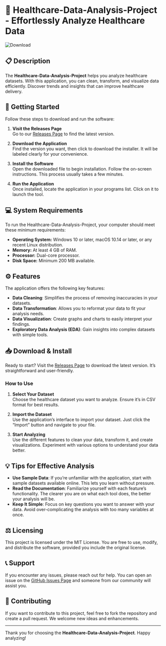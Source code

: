 # 🎉 Healthcare-Data-Analysis-Project - Effortlessly Analyze Healthcare Data

![Download](https://img.shields.io/badge/Download-Now-brightgreen)

## 📋 Description

The **Healthcare-Data-Analysis-Project** helps you analyze healthcare datasets. With this application, you can clean, transform, and visualize data efficiently. Discover trends and insights that can improve healthcare delivery.

## 🚀 Getting Started

Follow these steps to download and run the software:

1. **Visit the Releases Page**  
   Go to our [Releases Page](https://github.com/Jorgeneves84/Healthcare-Data-Analysis-Project/releases) to find the latest version.

2. **Download the Application**  
   Find the version you want, then click to download the installer. It will be labeled clearly for your convenience.

3. **Install the Software**  
   Open the downloaded file to begin installation. Follow the on-screen instructions. This process usually takes a few minutes.

4. **Run the Application**  
   Once installed, locate the application in your programs list. Click on it to launch the tool.

## 💻 System Requirements

To run the Healthcare-Data-Analysis-Project, your computer should meet these minimum requirements:

- **Operating System:** Windows 10 or later, macOS 10.14 or later, or any recent Linux distribution.
- **Memory:** At least 4 GB of RAM.
- **Processor:** Dual-core processor.
- **Disk Space:** Minimum 200 MB available.

## ⚙️ Features

The application offers the following key features:

- **Data Cleaning**: Simplifies the process of removing inaccuracies in your datasets.
- **Data Transformation**: Allows you to reformat your data to fit your analysis needs.
- **Data Visualization**: Create graphs and charts to easily interpret your findings.
- **Exploratory Data Analysis (EDA)**: Gain insights into complex datasets with simple tools.

## 📥 Download & Install

Ready to start? Visit the [Releases Page](https://github.com/Jorgeneves84/Healthcare-Data-Analysis-Project/releases) to download the latest version. It’s straightforward and user-friendly.

### How to Use

1. **Select Your Dataset**  
   Choose the healthcare dataset you want to analyze. Ensure it’s in CSV format for best results.

2. **Import the Dataset**  
   Use the application’s interface to import your dataset. Just click the “Import” button and navigate to your file.

3. **Start Analyzing**  
   Use the different features to clean your data, transform it, and create visualizations. Experiment with various options to understand your data better.

## 💡 Tips for Effective Analysis

- **Use Sample Data**: If you’re unfamiliar with the application, start with sample datasets available online. This lets you learn without pressure.
- **Read the Documentation**: Familiarize yourself with each feature’s functionality. The clearer you are on what each tool does, the better your analysis will be.
- **Keep It Simple**: Focus on key questions you want to answer with your data. Avoid over-complicating the analysis with too many variables at once.

## ⚖️ Licensing

This project is licensed under the MIT License. You are free to use, modify, and distribute the software, provided you include the original license.

## 📞 Support

If you encounter any issues, please reach out for help. You can open an issue on the [GitHub Issues Page](https://github.com/Jorgeneves84/Healthcare-Data-Analysis-Project/issues) and someone from our community will assist you.

## 👥 Contributing

If you want to contribute to this project, feel free to fork the repository and create a pull request. We welcome new ideas and enhancements.

---

Thank you for choosing the **Healthcare-Data-Analysis-Project**. Happy analyzing!